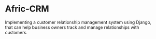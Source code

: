 # Afric-CRM
Implementing a customer relationship management system using Django, that can help business owners track and manage relationships with customers.
